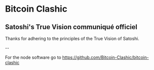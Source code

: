 # Bitcoin Clashic
## Satoshi's True Vision communiqué officiel

Thanks for adhering to the principles of the True Vision of Satoshi.

--


For the node software go to https://github.com/Bitcoin-Clashic/bitcoin-clashic
